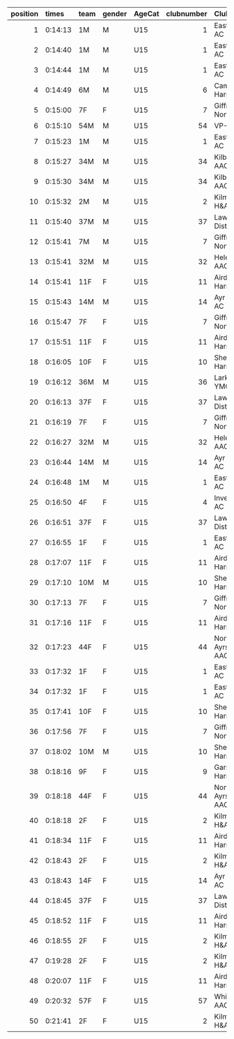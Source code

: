 |   position | times   | team   | gender   | AgeCat   |   clubnumber | Club name            | Website                              |
|-----------:|:--------|:-------|:---------|:---------|-------------:|:---------------------|:-------------------------------------|
|          1 | 0:14:13 | 1M     | M        | U15      |            1 | East Kilbride AC     | http://www.ekac.org.uk/              |
|          2 | 0:14:40 | 1M     | M        | U15      |            1 | East Kilbride AC     | http://www.ekac.org.uk/              |
|          3 | 0:14:44 | 1M     | M        | U15      |            1 | East Kilbride AC     | http://www.ekac.org.uk/              |
|          4 | 0:14:49 | 6M     | M        | U15      |            6 | Cambuslang Harriers  | https://cambuslangharriers.org/      |
|          5 | 0:15:00 | 7F     | F        | U15      |            7 | Giffnock North AC    | https://www.giffnocknorth.co.uk/     |
|          6 | 0:15:10 | 54M    | M        | U15      |           54 | VP-Glasgow           | https://www.vp-glasgow.com           |
|          7 | 0:15:23 | 1M     | M        | U15      |            1 | East Kilbride AC     | http://www.ekac.org.uk/              |
|          8 | 0:15:27 | 34M    | M        | U15      |           34 | Kilbarchan AAC       | https://kilbarchanaac.org.uk/        |
|          9 | 0:15:30 | 34M    | M        | U15      |           34 | Kilbarchan AAC       | https://kilbarchanaac.org.uk/        |
|         10 | 0:15:32 | 2M     | M        | U15      |            2 | Kilmarnock H&AC      | http://www.kilmarnockharriers.com/   |
|         11 | 0:15:40 | 37M    | M        | U15      |           37 | Law & District AAC   | http://www.lawaac.co.uk/             |
|         12 | 0:15:41 | 7M     | M        | U15      |            7 | Giffnock North AC    | https://www.giffnocknorth.co.uk/     |
|         13 | 0:15:41 | 32M    | M        | U15      |           32 | Helensburgh AAC      | nan                                  |
|         14 | 0:15:41 | 11F    | F        | U15      |           11 | Airdrie Harriers     | http://airdrieharriers.org/          |
|         15 | 0:15:43 | 14M    | M        | U15      |           14 | Ayr Seaforth AC      | https://www.ayrseaforth.co.uk/       |
|         16 | 0:15:47 | 7F     | F        | U15      |            7 | Giffnock North AC    | https://www.giffnocknorth.co.uk/     |
|         17 | 0:15:51 | 11F    | F        | U15      |           11 | Airdrie Harriers     | http://airdrieharriers.org/          |
|         18 | 0:16:05 | 10F    | F        | U15      |           10 | Shettleston Harriers | http://shettlestonharriers.org.uk/   |
|         19 | 0:16:12 | 36M    | M        | U15      |           36 | Larkhall YMCA        | https://www.larkhallymcaharriers.org |
|         20 | 0:16:13 | 37F    | F        | U15      |           37 | Law & District AAC   | http://www.lawaac.co.uk/             |
|         21 | 0:16:19 | 7F     | F        | U15      |            7 | Giffnock North AC    | https://www.giffnocknorth.co.uk/     |
|         22 | 0:16:27 | 32M    | M        | U15      |           32 | Helensburgh AAC      | nan                                  |
|         23 | 0:16:44 | 14M    | M        | U15      |           14 | Ayr Seaforth AC      | https://www.ayrseaforth.co.uk/       |
|         24 | 0:16:48 | 1M     | M        | U15      |            1 | East Kilbride AC     | http://www.ekac.org.uk/              |
|         25 | 0:16:50 | 4F     | F        | U15      |            4 | Inverclyde AC        | https://www.inverclydeac.org/        |
|         26 | 0:16:51 | 37F    | F        | U15      |           37 | Law & District AAC   | http://www.lawaac.co.uk/             |
|         27 | 0:16:55 | 1F     | F        | U15      |            1 | East Kilbride AC     | http://www.ekac.org.uk/              |
|         28 | 0:17:07 | 11F    | F        | U15      |           11 | Airdrie Harriers     | http://airdrieharriers.org/          |
|         29 | 0:17:10 | 10M    | M        | U15      |           10 | Shettleston Harriers | http://shettlestonharriers.org.uk/   |
|         30 | 0:17:13 | 7F     | F        | U15      |            7 | Giffnock North AC    | https://www.giffnocknorth.co.uk/     |
|         31 | 0:17:16 | 11F    | F        | U15      |           11 | Airdrie Harriers     | http://airdrieharriers.org/          |
|         32 | 0:17:23 | 44F    | F        | U15      |           44 | North Ayrshire AAC   | https://naathletics.co.uk/           |
|         33 | 0:17:32 | 1F     | F        | U15      |            1 | East Kilbride AC     | http://www.ekac.org.uk/              |
|         34 | 0:17:32 | 1F     | F        | U15      |            1 | East Kilbride AC     | http://www.ekac.org.uk/              |
|         35 | 0:17:41 | 10F    | F        | U15      |           10 | Shettleston Harriers | http://shettlestonharriers.org.uk/   |
|         36 | 0:17:56 | 7F     | F        | U15      |            7 | Giffnock North AC    | https://www.giffnocknorth.co.uk/     |
|         37 | 0:18:02 | 10M    | M        | U15      |           10 | Shettleston Harriers | http://shettlestonharriers.org.uk/   |
|         38 | 0:18:16 | 9F     | F        | U15      |            9 | Garscube Harriers    | https://www.garscubeharriers.org.uk/ |
|         39 | 0:18:18 | 44F    | F        | U15      |           44 | North Ayrshire AAC   | https://naathletics.co.uk/           |
|         40 | 0:18:18 | 2F     | F        | U15      |            2 | Kilmarnock H&AC      | http://www.kilmarnockharriers.com/   |
|         41 | 0:18:34 | 11F    | F        | U15      |           11 | Airdrie Harriers     | http://airdrieharriers.org/          |
|         42 | 0:18:43 | 2F     | F        | U15      |            2 | Kilmarnock H&AC      | http://www.kilmarnockharriers.com/   |
|         43 | 0:18:43 | 14F    | F        | U15      |           14 | Ayr Seaforth AC      | https://www.ayrseaforth.co.uk/       |
|         44 | 0:18:45 | 37F    | F        | U15      |           37 | Law & District AAC   | http://www.lawaac.co.uk/             |
|         45 | 0:18:52 | 11F    | F        | U15      |           11 | Airdrie Harriers     | http://airdrieharriers.org/          |
|         46 | 0:18:55 | 2F     | F        | U15      |            2 | Kilmarnock H&AC      | http://www.kilmarnockharriers.com/   |
|         47 | 0:19:28 | 2F     | F        | U15      |            2 | Kilmarnock H&AC      | http://www.kilmarnockharriers.com/   |
|         48 | 0:20:07 | 11F    | F        | U15      |           11 | Airdrie Harriers     | http://airdrieharriers.org/          |
|         49 | 0:20:32 | 57F    | F        | U15      |           57 | Whitemoss AAC        | https://whitemossaac.co.uk/          |
|         50 | 0:21:41 | 2F     | F        | U15      |            2 | Kilmarnock H&AC      | http://www.kilmarnockharriers.com/   |